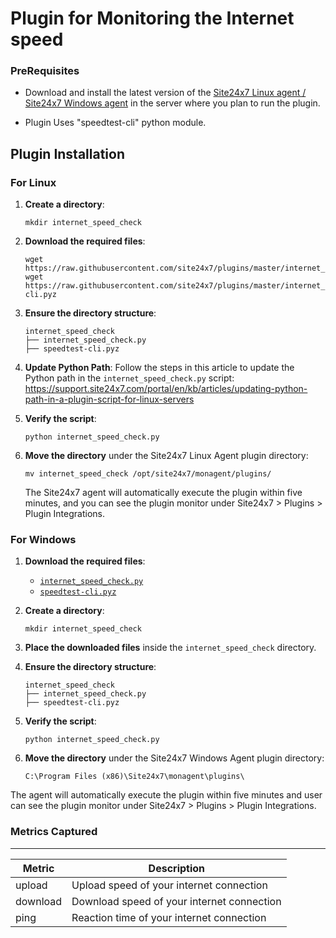 Plugin for Monitoring the Internet speed 
========================================

### PreRequisites

- Download and install the latest version of the [Site24x7 Linux agent / Site24x7 Windows agent](https://www.site24x7.com/app/client#/admin/inventory/add-monitor) in the server where you plan to run the plugin.

- Plugin Uses "speedtest-cli" python module.
	
Plugin Installation
-------------------

### For Linux

1. **Create a directory**:
    ```
    mkdir internet_speed_check
    ```

2. **Download the required files**:
    ```
    wget https://raw.githubusercontent.com/site24x7/plugins/master/internet_speed_check/internet_speed_check.py
    wget https://raw.githubusercontent.com/site24x7/plugins/master/internet_speed_check/speedtest-cli.pyz
    ```

3. **Ensure the directory structure**:
    ```
    internet_speed_check
    ├── internet_speed_check.py
    ├── speedtest-cli.pyz
    ```

4. **Update Python Path**: Follow the steps in this article to update the Python path in the `internet_speed_check.py` script:
    https://support.site24x7.com/portal/en/kb/articles/updating-python-path-in-a-plugin-script-for-linux-servers

5. **Verify the script**:
    ```
    python internet_speed_check.py
    ```

6. **Move the directory** under the Site24x7 Linux Agent plugin directory:
    ```
    mv internet_speed_check /opt/site24x7/monagent/plugins/
    ```

    The Site24x7 agent will automatically execute the plugin within five minutes, and you can see the plugin monitor under Site24x7 > Plugins > Plugin Integrations.

### For Windows

1. **Download the required files**:
    - [`internet_speed_check.py`](https://raw.githubusercontent.com/site24x7/plugins/master/internet_speed_check/internet_speed_check.py)
    - [`speedtest-cli.pyz`](https://raw.githubusercontent.com/site24x7/plugins/master/internet_speed_check/speedtest-cli.pyz)

2. **Create a directory**:
    ```
    mkdir internet_speed_check
    ```

3. **Place the downloaded files** inside the `internet_speed_check` directory.

4. **Ensure the directory structure**:
    ```
    internet_speed_check
    ├── internet_speed_check.py
    ├── speedtest-cli.pyz
    ```

5. **Verify the script**:
    ```
    python internet_speed_check.py
    ```

6. **Move the directory** under the Site24x7 Windows Agent plugin directory:
    ```
    C:\Program Files (x86)\Site24x7\monagent\plugins\
    ```

The agent will automatically execute the plugin within five minutes and user can see the plugin monitor under Site24x7 > Plugins > Plugin Integrations.


### Metrics Captured
---

| Metric   | Description                                |
|----------|--------------------------------------------|
| upload   | Upload speed of your internet connection   |
| download | Download speed of your internet connection |
| ping     | Reaction time of your internet connection  |
